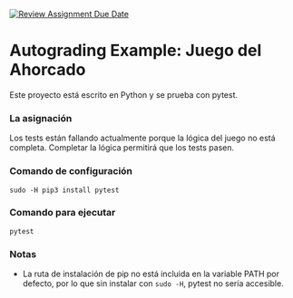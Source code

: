 [![Review Assignment Due Date](https://classroom.github.com/assets/deadline-readme-button-24ddc0f5d75046c5622901739e7c5dd533143b0c8e959d652212380cedb1ea36.svg)](https://classroom.github.com/a/Gcbhv0hp)
# Autograding Example: Juego del Ahorcado
Este proyecto está escrito en Python y se prueba con pytest.

### La asignación
Los tests están fallando actualmente porque la lógica del juego no está completa. Completar la lógica permitirá que los tests pasen.

### Comando de configuración
`sudo -H pip3 install pytest`

### Comando para ejecutar
`pytest`

### Notas
- La ruta de instalación de pip no está incluida en la variable PATH por defecto, por lo que sin instalar con `sudo -H`, pytest no sería accesible.
